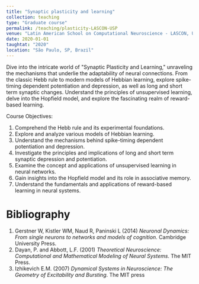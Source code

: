 ```yaml
---
title: "Synaptic plasticity and learning"
collection: teaching
type: "Graduate course"
permalink: /teaching/plasticity-LASCON-USP
venue: "Latin American School on Computational Neuroscience - LASCON, Universidade de São Paulo (USP)"
date: 2020-01-01
taughtat: "2020"
location: "São Paulo, SP, Brazil"
---
```


Dive into the intricate world of "Synaptic Plasticity and Learning," unraveling the mechanisms that underlie the adaptability of neural connections. From the classic Hebb rule to modern models of Hebbian learning, explore spike-timing dependent potentiation and depression, as well as long and short term synaptic changes. Understand the principles of unsupervised learning, delve into the Hopfield model, and explore the fascinating realm of reward-based learning.

Course Objectives:
1. Comprehend the Hebb rule and its experimental foundations.
2. Explore and analyze various models of Hebbian learning.
3. Understand the mechanisms behind spike-timing dependent potentiation and depression.
4. Investigate the principles and implications of long and short term synaptic depression and potentiation.
5. Examine the concept and applications of unsupervised learning in neural networks.
6. Gain insights into the Hopfield model and its role in associative memory.
7. Understand the fundamentals and applications of reward-based learning in neural systems.

Bibliography
======

1. Gerstner W, Kistler WM, Naud R, Paninski L (2014) _Neuronal Dynamics: From single neurons to networks and models of cognition_. Cambridge University Press.
2. Dayan, P. and Abbott, L.F. (2001) _Theoretical Neuroscience: Computational and Mathematical Modeling of Neural Systems_. The MIT Press.
3. Izhikevich E.M. (2007) _Dynamical Systems in Neuroscience: The Geometry of Excitability and Bursting_. The MIT press 